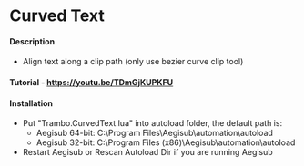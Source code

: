 # Curved Text
#### Description
  - Align text along a clip path (only use bezier curve clip tool)  
  
#### Tutorial - https://youtu.be/TDmGjKUPKFU

#### Installation  
- Put "Trambo.CurvedText.lua" into autoload folder, the default path is:  
    - Aegisub 64-bit: C:\Program Files\Aegisub\automation\autoload  
    - Aegisub 32-bit: C:\Program Files (x86)\Aegisub\automation\autoload
- Restart Aegisub or Rescan Autoload Dir if you are running Aegisub
